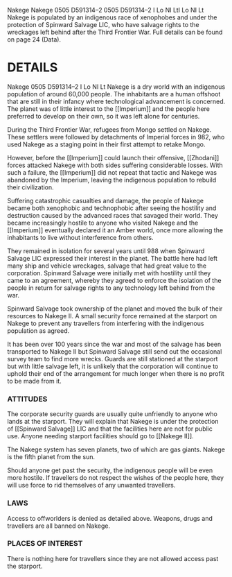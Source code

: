 Nakege Nakege 0505 D591314–2 0505 D591314–2 I Lo NI LtI Lo NI Lt Nakege is populated by an indigenous race of xenophobes and under the protection of Spinward Salvage LIC, who have salvage rights to the wreckages left behind after the Third Frontier War. Full details can be found on page 24 (Data).

# DETAILS

Nakege 0505 D591314–2 I Lo NI Lt Nakege is a dry world with an indigenous population of around 60,000 people. The inhabitants are a human offshoot that are still in their infancy where technological advancement is concerned. The planet was of little interest to the [[Imperium]] and the people here preferred to develop on their own, so it was left alone for centuries.

During the Third Frontier War, refugees from Mongo settled on Nakege. These settlers were followed by detachments of Imperial forces in 982, who used Nakege as a staging point in their first attempt to retake Mongo.

However, before the [[Imperium]] could launch their offensive, [[Zhodani]] forces attacked Nakege with both sides suffering considerable losses. With such a failure, the [[Imperium]] did not repeat that tactic and Nakege was abandoned by the Imperium, leaving the indigenous population to rebuild their civilization.

Suffering catastrophic casualties and damage, the people of Nakege became both xenophobic and technophobic after seeing the hostility and destruction caused by the advanced races that savaged their world. They became increasingly hostile to anyone who visited Nakege and the [[Imperium]] eventually declared it an Amber world, once more allowing the inhabitants to live without interference from others.

They remained in isolation for several years until 988 when Spinward Salvage LIC expressed their interest in the planet. The battle here had left many ship and vehicle wreckages, salvage that had great value to the corporation. Spinward Salvage were initially met with hostility until they came to an agreement, whereby they agreed to enforce the isolation of the people in return for salvage rights to any technology left behind from the war.

Spinward Salvage took ownership of the planet and moved the bulk of their resources to Nakege II. A small security force remained at the starport on Nakege to prevent any travellers from interfering with the indigenous population as agreed.

It has been over 100 years since the war and most of the salvage has been transported to Nakege II but Spinward Salvage still send out the occasional survey team to find more wrecks. Guards are still stationed at the starport but with little salvage left, it is unlikely that the corporation will continue to uphold their end of the arrangement for much longer when there is no profit to be made from it.

### ATTITUDES

The corporate security guards are usually quite unfriendly to anyone who lands at the starport. They will explain that Nakege is under the protection of [[Spinward Salvage]] LIC and that the facilities here are not for public use. Anyone needing starport facilities should go to [[Nakege II]].

The Nakege system has seven planets, two of which are gas giants. Nakege is the fifth planet from the sun.

Should anyone get past the security, the indigenous people will be even more hostile. If travellers do not respect the wishes of the people here, they will use force to rid themselves of any unwanted travellers.

### LAWS

Access to offworlders is denied as detailed above. Weapons, drugs and travellers are all banned on Nakege.

### PLACES OF INTEREST

There is nothing here for travellers since they are not allowed access past the starport.

